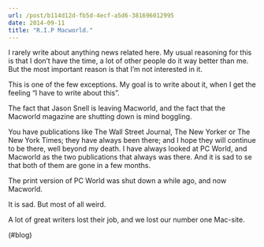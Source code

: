 ```yaml
---
url: /post/b114d12d-fb5d-4ecf-a5d6-381696012995
date: 2014-09-11
title: "R.I.P Macworld."
---
```


I rarely write about anything news related here. My usual reasoning for this is that I don&#8217;t have the time, a lot of other people do it way better than me. But the most important reason is that I&#8217;m not interested in it.



This is one of the few exceptions. My goal is to write about it, when I get the feeling &#8220;I have to write about this&#8221;.



The fact that Jason Snell is leaving Macworld, and the fact that the Macworld magazine are shutting down is mind boggling.



You have publications like The Wall Street Journal, The New Yorker or The New York Times; they have always been there; and I hope they will continue to be there, well beyond my death. I have always looked at PC World, and Macworld as the two publications that always was there. And it is sad to se that both of them are gone in a few months.



The print version of PC World was shut down a while ago, and now Macworld.



It is sad. But most of all weird.



A lot of great writers lost their job, and we lost our number one Mac-site.



(#blog)